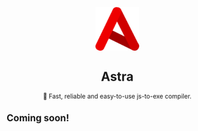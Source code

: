 <p align=center><img src="astra.png" width="100"/></p>
<h1 align=center>Astra</h1>
<p align=center>🚀 Fast, reliable and easy-to-use js-to-exe compiler.</p>

## Coming soon!